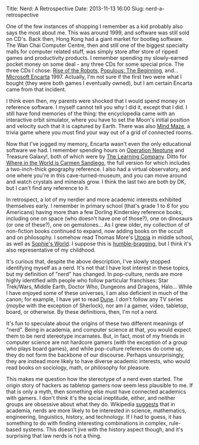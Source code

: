 Title: Nerd: A Retrospective
Date: 2013-11-13 16:00
Slug: nerd-a-retrospective

One of the few instances of shopping I remember as a kid probably also says the most about me. This was around 1999, and software was still sold on CD's. Back then, Hong Kong had a giant market for bootleg software. The Wan Chai Computer Centre, then and still one of the biggest specialty malls for computer related stuff, was simply store after store of ripped games and productivity products. I remember spending my slowly-earned pocket money on some deal - any three CDs for some special price. The three CDs I chose: [Rise of the Robots](http://en.wikipedia.org/wiki/Rise_of_the_Robots), [Populous: The Beginning](http://en.wikipedia.org/wiki/Populous:_The_Beginning), and...  [Microsoft Encarta](http://en.wikipedia.org/wiki/Encarta) 1997.  Actually, I'm not sure if the first two were what I bought (they were both games I eventually owned), but I am certain Encarta came from that incident.

I think even then, my parents were shocked that I would spend money on reference software. I myself cannot tell you why I did it, except that I did. I still have fond memories of the thing: the encyclopedia came with an interactive orbit simulator, where you have to set the Moon's initial position and velocity such that it is captured by Earth. There was also [Mind Maze](https://www.google.com/search?q=mindmaze&tbm=isch), a trivia game where you must find your way out of a grid of connected rooms.

Now that I've jogged my memory, Encarta wasn't even the only educational software we had. I remember spending hours on [Operation Neptune](http://en.wikipedia.org/wiki/Operation_Neptune_(video_game)) and Treasure Galaxy!, both of which were by [The Learning Company](http://en.wikipedia.org/wiki/The_Learning_Company). Ditto for [Where in the World is Carmen Sandiego](http://en.wikipedia.org/wiki/Where_in_the_World_Is_Carmen_Sandiego%3F_(1996)), the full version for which includes a two-inch-thick geography reference. I also had a virtual observatory, and one where you're in this cave-turned-museum, and you can move around and watch crystals and minerals grow. I think the last two are both by DK, but I can't find any reference to it.

In retrospect, a lot of my nerdier and more academic interests exhibited themselves early. I remember in primary school (that's grade 1 to 6 for you Americans) having more than a few Dorling Kindersley reference books, including one on space (who doesn't have one of those?), one on dinosaurs (or one of these?), one on gemstones... As I grew older, my collection of of non-fiction books continued to expand, now adding books on the occult and on philosophy. I somehow read Thomas More's [Utopia](http://en.wikipedia.org/wiki/Utopia_%28book%29) in middle school, as well as [Sophie's World](http://en.wikipedia.org/wiki/Sophie%27s_World). I suppose this is [humble-bragging](http://www.urbandictionary.com/define.php?term=humblebrag), but I think it's also representative of my childhood.

It's curious that, despite the above description, I've slowly stopped identifying myself as a nerd. It's not that I have lost interest in these topics, but my definition of "nerd" has changed. In pop-culture, nerds are more highly identified with people who follow particular franchises: Star Trek/Wars, Middle Earth, Doctor Who, Dungeons and Dragons, Halo... While I have enjoyed some of these universes, I am also deficient in much of the canon; for example, I have yet to read [Dune](http://en.wikipedia.org/wiki/Dune_%28book%29). I don't follow any TV series (*maybe* with the exception of Sherlock), nor am I a gamer, video, tabletop, board, or otherwise. By these definitions, then, I'm not a nerd.

It's fun to speculate about the origins of these two different meanings of "nerd". Being in academia, and computer science at that, you would expect them to be nerd stereotype incarnates. But, in fact, most of my friends in computer science are not hardcore gamers (with the exception of a group who plays board games), and while pop-culture references do come up, they do not form the backbone of our discourse. Perhaps unsurprisingly, they are instead more likely to have diverse academic interests, who would read books on sociology, math, or philosophy for pleasure.

This makes me question how the stereotype of a nerd even started. The origin story of hackers as tabletop gamers now seem less plausible to me. If that is only a myth, then something else must have connected academics with gamers. I don't think it's the social ineptitude, either, and neither groups are obsessive about what they do. Wikipedia [suggests](http://en.wikipedia.org/wiki/Nerd) that in academia, nerds are more likely to be interested in science, mathematics, engineering, linguistics, history, and technology. If I had to guess, it has something to do with finding interesting combinations in complex, rule-based systems. This doesn't jive with the history aspect though, and it's surprising that law nerds is not a thing.

